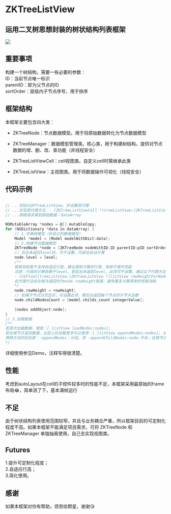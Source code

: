 # ZKTreeListView

## 运用二叉树思想封装的树状结构列表框架

 ![](https://github.com/bestDew/ZKTreeTableView/raw/master/ZKTreeTableView/Untitled.gif)
 
## 重要事项

 构建一个树结构，需要一些必要的参数：<br/>ID：当前节点唯一标识<br/>parentID：即为父节点的ID<br/>sortOrder：层级内子节点序号，用于排序
 
## 框架结构

 本框架主要包含四大类：
 
 * ZKTreeNode：节点数据模型。用于将原始数据转化为节点数据模型
   
 * ZKTreeManager：数据模型管理类。核心类，用于构建树结构，提供对节点数据的增、删、改、查功能（非线程安全）
 
 * ZKTreeListViewCell：cell视图类。自定义cell时需继承此类
 
 * ZKTreeListView：主视图类。用于将数据操作可视化（线程安全）
 
 ## 代码示例

 ```ObjectiveC
 
 // ...初始化ZKTreeListView，并设置其代理
 // ...实现其代理方法：- (ZKTreeListViewCell *)treeListView:(ZKTreeListView *)listView cellForNode:(ZKTreeNode *)node    atIndexPath:(NSIndexPath *)indexPath;
 // ...网络请求拿到原始数据：dataArray
 
 NSMutableArray *nodes = @[].mutableCopy;
 for (NSDictionary *data in dataArray) {
     // 1.字典转模型（你自己的数据模型）
     Model *model = [Model modelWithDict:data];
     // 2.构建节点数据模型
     ZKTreeNode *node = [ZKTreeNode nodeWithID:ID parentID:pID sortOrder:sortOrder data:model];
     // 后台未返回level时，可不设置，内部会自动计算
     node.level = level;
     /**
     框架目前暂不支持自适应行高，建议提前计算好行高，有助于提升性能
     注意：行高的计算依赖于level，若后台未返回level，此项可不设置，通过以下代理方法返回行高（此时level已内部自动设置）:
     - (CGFloat)treeListView:(ZKTreeListView *)listView rowHeightForNode:(ZKTreeNode *)node atIndexPath:(NSIndexPath *)indexPath
     此代理方法会在每次返回时为node.rowHeight赋值，避免重复计算带来的性能消耗
     */
     node.rowHeight = rowHeight;
     // 如需子节点分页显示，可设置此项，需后台返回每个节点的子节点总数
     node.childNodesCount = [model.childs_count integerValue];
     
     [nodes addObject:node];
 }
 // 3.加载数据
 /**
 若首次加载数据，使用：[_listView loadNodes:nodes];
 若在根节点追加数据，比如上拉加载更多可以使用：[_listView appendNodes:nodes]; 或 [_listView appendChildNodes:nodes node:nil];两种方式
 两种方法的区别是：-appendNodes：分组，而 -appendChildNodes:node:不会；在根节点追加数据时推荐使用前者，在子节点追加数据时只能使用后者
 */
 
 ```
 
 详细使用参见Demo，注释写得很清楚。
 
 ## 性能
 
 考虑到autoLayout在cell的子控件较多时的性能不足，本框架采用最原始的frame布局😂，简单测了下，基本满帧运行
 
## 不足

 由于树状结构列表使用范围较窄，并且与业务耦合严重，所以框架目前的可定制化程度不高。如果本框架不能满足项目需求，可将 ZKTreeNode 和 ZKTreeManager 单独抽离使用，自己去实现视图类。
 
## Futures

1.提升可定制化程度；<br/>
2.自适应行高；<br/>
3.简化使用。

## 感谢

如果本框架对你有帮助，烦劳给颗星，谢谢😘
